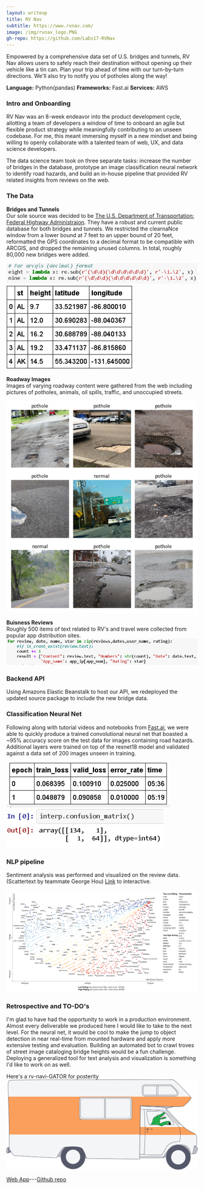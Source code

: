 ```yaml
---
layout: writeup
title: RV Nav
subtitle: https://www.rvnav.com/
image: /img/rvnav_logo.PNG
gh-repo: https://github.com/Labs17-RVNav
---
```

Empowered by a comprehensive data set of U.S. bridges and tunnels, RV Nav allows users to safely reach their destination without opening up their vehicle like a tin can. Plan your trip ahead of time with our turn-by-turn directions. We'll also try to notify you of potholes along the way!

**Language:** Python(pandas) **Frameworks:** Fast.ai **Services:** AWS

### Intro and Onboarding
RV Nav was an 8-week endeavor into the product development cycle, allotting a team of developers a window of time to onboard an agile but flexible product strategy while meaningfully contributing to an unseen codebase. For me, this meant immersing myself in a new mindset and being willing to openly collaborate with a talented team of web, UX, and data science developers.

The data science team took on three separate tasks: increase the number of bridges in the database, prototype an image classification neural network to identify road hazards, and build an in-house pipeline that provided RV related insights from reviews on the web. 

### The Data
**Bridges and Tunnels**<br/>
Our sole source was decided to be [The U.S. Department of Transportation: Federal Highway Administraion](https://www.fhwa.dot.gov/bridge/nbi/ascii2018.cfm). They have a robust and current public database for both bridges and tunnels. We restricted the clearnaNce window from a lower bound at 7 feet to an upper bound of 20 feet, reformatted the GPS coordinates to a decimal format to be compatible with ARCGIS, and dropped the remaining unused columns. In total, roughly 80,000 new bridges were added.

![](/img/regex-to-decimal.PNG)
![](/img/bridge_clearance_df.PNG)

**Roadway Images**<br/>
Images of varying roadway content were gathered from the web including pictures of potholes, animals, oil spills, traffic, and unoccupied streets. 

![](/img/roads-and-potholes.PNG)

**Buisness Reviews**<br/>
Roughly 500 items of text related to RV's and travel were collected from popular app distribution sites.
![](/img/scrape-code.PNG)

### Backend API
Using Amazons Elastic Beanstalk to host our API, we redeployed the updated source package to include the new bridge data.

### Classification Neural Net
Following along with tutorial videos and notebooks from [Fast.ai](https://www.fast.ai/), we were able to quickly produce a trained convolutional neural net that boasted a ~95% accuracy score on the test data for images containing road hazards. Additional layers were trained on top of the resnet18 model and validated against a data set of 200 images unseen in training.

![](/img/resnet18-cnn-train-cycle.PNG)
![](/img/resnet18-cnn-confusion-matrix.PNG)

### NLP pipeline
Sentiment analysis was performed and visualized on the review data.<br/>
(Scattertext by teammate George Hou) [Link](https://gyhou.com/RV-Parks-Campgrounds-Yelp-Reviews-Scattertext.html) to interactive.

![](/img/george_hou_scatter_text.PNG)

### Retrospective and TO-DO's
I'm glad to have had the opportunity to work in a production environment. Almost every deliverable we produced here I would like to take to the next level. For the neural net, it would be cool to make the jump to object detection in near real-time from mounted hardware and apply more extensive testing and evaluation. Building an automated bot to crawl troves of street image cataloging bridge heights would be a fun challenge. Deploying a generalized tool for text analysis and visualization is something I'd like to work on as well.

Here's a rv-navi-GATOR for posterity
![](/img/rv_navigator.png)



  



[Web App](https://www.rvnav.com/)---[Github repo](https://github.com/Labs17-RVNav)
